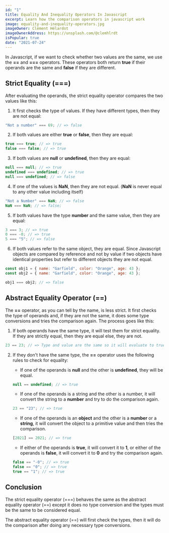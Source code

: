 ```yaml
---
id: "1"
title: Equality And Inequality Operators In Javascript
excerpt: Learn how the comparison operators in javascript work
image: equality-and-inequality-operators.jpg
imageOwner: Clément Hélardot
imageOwnerAddress: https://unsplash.com/@clemhlrdt
isPopular: true
date: "2021-07-24"
---
```


In Javascript, if we want to check whether two values are the same, we use the **==** and **===** operators.
These operators both return **true** if their operands are the same and **false** if they are different.

## Strict Equality (===)

After evaluating the operands, the strict equality operator compares the two values like this:

1. It first checks the type of values. If they have different types, then they are not equal:

```jsx
"Not a number" === 69; // => false
```

2. If both values are either **true** or **false**, then they are equal:

```jsx
true === true; // => true
false === false; // => true
```

3. If both values are **null** or **undefined**, then they are equal:

```jsx
null === null; // => true
undefined === undefined; // => true
null === undefined; // => false
```

4. If one of the values is **NaN**, then they are not equal. (**NaN** is never equal to any other value including itself)

```jsx
"Not a Number" === NaN; // => false
NaN === NaN; // => false;
```

5. If both values have the type **number** and the same value, then they are equal:

```jsx
3 === 3; // => true
0 === -0; // => true
5 === "5"; // => false
```

6. If both values refer to the same object, they are equal. Since Javascript objects are compared by reference and not by value if two objects have identical properties but refer to different objects they are not equal.

```jsx
const obj1 = { name: "Garfield", color: "Orange", age: 43 };
const obj2 = { name: "Garfield", color: "Orange", age: 43 };

obj1 === obj2; // => false
```

## Abstract Equality Operator (==)

The **==** operator, as you can tell by the name, is less strict.
It first checks the type of operands and, if they are not the same, it does some type conversions and tries the comparison again.
The process goes like this:

1. If both operands have the same type, it will test them for strict equality. If they are strictly equal, then they are equal else, they are not.

```jsx
23 == 23; // => Type and value are the same so it will evaluate to true
```

2. If they don't have the same type, the **==** operator uses the following rules to check for equality:

   - If one of the operands is **null** and the other is **undefined**, they will be equal.

   ```jsx
   null == undefined; // => true
   ```

   - If one of the operands is a string and the other is a number, it will convert the string to a **number** and try to do the comparison again.

   ```jsx
   23 == "23"; // => true
   ```

   - If one of the operands is an **object** and the other is a **number** or a **string**, it will convert the object to a primitive value and then tries the comparison.

   ```jsx
   [2021] == 2021; // => true
   ```

   - If either of the operands is **true**, it will convert it to **1**, or either of the operands is **false**, it will convert it to **0** and try the comparison again.

   ```jsx
   false == "-0"; // => true
   false == "0"; // => true
   true == "1"; // => true
   ```

## Conclusion

The strict equality operator (===) behaves the same as the abstract equality operator (==) except it does no type conversion and the types must be the same to be considered equal.

The abstract equality operator (==) will first check the types, then it will do the comparison after doing any necessary type conversions.
